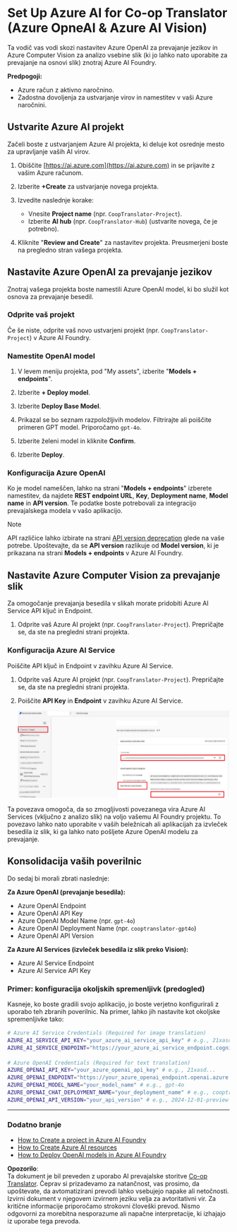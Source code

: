 <!--
CO_OP_TRANSLATOR_METADATA:
{
  "original_hash": "b58d7c3cb4210697a073d20eb3064945",
  "translation_date": "2025-06-12T11:59:36+00:00",
  "source_file": "getting_started/set-up-azure-ai.md",
  "language_code": "sl"
}
-->
# Set Up Azure AI for Co-op Translator (Azure OpneAI & Azure AI Vision)

Ta vodič vas vodi skozi nastavitev Azure OpenAI za prevajanje jezikov in Azure Computer Vision za analizo vsebine slik (ki jo lahko nato uporabite za prevajanje na osnovi slik) znotraj Azure AI Foundry.

**Predpogoji:**
- Azure račun z aktivno naročnino.
- Zadostna dovoljenja za ustvarjanje virov in namestitev v vaši Azure naročnini.

## Ustvarite Azure AI projekt

Začeli boste z ustvarjanjem Azure AI projekta, ki deluje kot osrednje mesto za upravljanje vaših AI virov.

1. Obiščite [https://ai.azure.com](https://ai.azure.com) in se prijavite z vašim Azure računom.

1. Izberite **+Create** za ustvarjanje novega projekta.

1. Izvedite naslednje korake:
   - Vnesite **Project name** (npr. `CoopTranslator-Project`).
   - Izberite **AI hub** (npr. `CoopTranslator-Hub`) (ustvarite novega, če je potrebno).

1. Kliknite "**Review and Create**" za nastavitev projekta. Preusmerjeni boste na pregledno stran vašega projekta.

## Nastavite Azure OpenAI za prevajanje jezikov

Znotraj vašega projekta boste namestili Azure OpenAI model, ki bo služil kot osnova za prevajanje besedil.

### Odprite vaš projekt

Če še niste, odprite vaš novo ustvarjeni projekt (npr. `CoopTranslator-Project`) v Azure AI Foundry.

### Namestite OpenAI model

1. V levem meniju projekta, pod "My assets", izberite "**Models + endpoints**".

1. Izberite **+ Deploy model**.

1. Izberite **Deploy Base Model**.

1. Prikazal se bo seznam razpoložljivih modelov. Filtrirajte ali poiščite primeren GPT model. Priporočamo `gpt-4o`.

1. Izberite želeni model in kliknite **Confirm**.

1. Izberite **Deploy**.

### Konfiguracija Azure OpenAI

Ko je model nameščen, lahko na strani "**Models + endpoints**" izberete namestitev, da najdete **REST endpoint URL**, **Key**, **Deployment name**, **Model name** in **API version**. Te podatke boste potrebovali za integracijo prevajalskega modela v vašo aplikacijo.

> [!NOTE]
> API različice lahko izbirate na strani [API version deprecation](https://learn.microsoft.com/azure/ai-services/openai/api-version-deprecation) glede na vaše potrebe. Upoštevajte, da se **API version** razlikuje od **Model version**, ki je prikazana na strani **Models + endpoints** v Azure AI Foundry.

## Nastavite Azure Computer Vision za prevajanje slik

Za omogočanje prevajanja besedila v slikah morate pridobiti Azure AI Service API ključ in Endpoint.

1. Odprite vaš Azure AI projekt (npr. `CoopTranslator-Project`). Prepričajte se, da ste na pregledni strani projekta.

### Konfiguracija Azure AI Service

Poiščite API ključ in Endpoint v zavihku Azure AI Service.

1. Odprite vaš Azure AI projekt (npr. `CoopTranslator-Project`). Prepričajte se, da ste na pregledni strani projekta.

1. Poiščite **API Key** in **Endpoint** v zavihku Azure AI Service.

    ![Find API Key and Endpoint](../../../translated_images/find-azure-ai-info.60f8299be786dd67e61e2c79b4b9ea1f7694e6c0923f17a90bc6abf9d5f1dbd7.sl.png)

Ta povezava omogoča, da so zmogljivosti povezanega vira Azure AI Services (vključno z analizo slik) na voljo vašemu AI Foundry projektu. To povezavo lahko nato uporabite v vaših beležnicah ali aplikacijah za izvleček besedila iz slik, ki ga lahko nato pošljete Azure OpenAI modelu za prevajanje.

## Konsolidacija vaših poverilnic

Do sedaj bi morali zbrati naslednje:

**Za Azure OpenAI (prevajanje besedila):**
- Azure OpenAI Endpoint
- Azure OpenAI API Key
- Azure OpenAI Model Name (npr. `gpt-4o`)
- Azure OpenAI Deployment Name (npr. `cooptranslator-gpt4o`)
- Azure OpenAI API Version

**Za Azure AI Services (izvleček besedila iz slik preko Vision):**
- Azure AI Service Endpoint
- Azure AI Service API Key

### Primer: konfiguracija okoljskih spremenljivk (predogled)

Kasneje, ko boste gradili svojo aplikacijo, jo boste verjetno konfigurirali z uporabo teh zbranih poverilnic. Na primer, lahko jih nastavite kot okoljske spremenljivke tako:

```bash
# Azure AI Service Credentials (Required for image translation)
AZURE_AI_SERVICE_API_KEY="your_azure_ai_service_api_key" # e.g., 21xasd...
AZURE_AI_SERVICE_ENDPOINT="https://your_azure_ai_service_endpoint.cognitiveservices.azure.com/"

# Azure OpenAI Credentials (Required for text translation)
AZURE_OPENAI_API_KEY="your_azure_openai_api_key" # e.g., 21xasd...
AZURE_OPENAI_ENDPOINT="https://your_azure_openai_endpoint.openai.azure.com/"
AZURE_OPENAI_MODEL_NAME="your_model_name" # e.g., gpt-4o
AZURE_OPENAI_CHAT_DEPLOYMENT_NAME="your_deployment_name" # e.g., cooptranslator-gpt4o
AZURE_OPENAI_API_VERSION="your_api_version" # e.g., 2024-12-01-preview
```

---

### Dodatno branje

- [How to Create a project in Azure AI Foundry](https://learn.microsoft.com/azure/ai-foundry/how-to/create-projects?tabs=ai-studio)
- [How to Create Azure AI resources](https://learn.microsoft.com/azure/ai-foundry/how-to/create-azure-ai-resource?tabs=portal)
- [How to Deploy OpenAI models in Azure AI Foundry](https://learn.microsoft.com/en-us/azure/ai-foundry/how-to/deploy-models-openai)

**Opozorilo**:  
Ta dokument je bil preveden z uporabo AI prevajalske storitve [Co-op Translator](https://github.com/Azure/co-op-translator). Čeprav si prizadevamo za natančnost, vas prosimo, da upoštevate, da avtomatizirani prevodi lahko vsebujejo napake ali netočnosti. Izvirni dokument v njegovem izvirnem jeziku velja za avtoritativni vir. Za kritične informacije priporočamo strokovni človeški prevod. Nismo odgovorni za morebitna nesporazume ali napačne interpretacije, ki izhajajo iz uporabe tega prevoda.